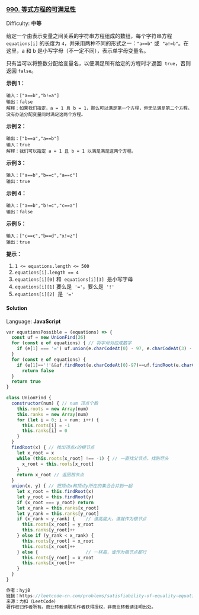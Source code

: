 ### [990\. 等式方程的可满足性](https://leetcode-cn.com/problems/satisfiability-of-equality-equations/)

Difficulty: **中等**

给定一个由表示变量之间关系的字符串方程组成的数组，每个字符串方程 `equations[i]` 的长度为 `4`，并采用两种不同的形式之一：`"a==b"` 或  `"a!=b"`。在这里，a 和 b 是小写字母（不一定不同），表示单字母变量名。

只有当可以将整数分配给变量名，以便满足所有给定的方程时才返回  `true`，否则返回 `false`。

**示例 1：**

```
输入：["a==b","b!=a"]
输出：false
解释：如果我们指定，a = 1 且 b = 1，那么可以满足第一个方程，但无法满足第二个方程。没有办法分配变量同时满足这两个方程。
```

**示例 2：**

```
输出：["b==a","a==b"]
输入：true
解释：我们可以指定 a = 1 且 b = 1 以满足满足这两个方程。
```

**示例 3：**

```
输入：["a==b","b==c","a==c"]
输出：true
```

**示例 4：**

```
输入：["a==b","b!=c","c==a"]
输出：false
```

**示例 5：**

```
输入：["c==c","b==d","x!=z"]
输出：true
```

**提示：**

1.  `1 <= equations.length <= 500`
2.  `equations[i].length == 4`
3.  `equations[i][0]` 和  `equations[i][3]`  是小写字母
4.  `equations[i][1]` 要么是  `'='`，要么是  `'!'`
5.  `equations[i][2]`  是  `'='`

#### Solution

Language: **JavaScript**

```javascript
​var equationsPossible = (equations) => {
  const uf = new UnionFind(26)
  for (const e of equations) { // 将字母对应成数字
    if (e[1] === '=') uf.union(e.charCodeAt(0) - 97, e.charCodeAt(3) - 97)
  }
  for (const e of equations) {
    if (e[1]=='!'&&uf.findRoot(e.charCodeAt(0)-97)==uf.findRoot(e.charCodeAt(3)-97))
      return false
  }
  return true
}

class UnionFind {
  constructor(num) { // num 顶点个数
    this.roots = new Array(num)
    this.ranks = new Array(num)
    for (let i = 0; i < num; i++) {
      this.roots[i] = -1
      this.ranks[i] = 0
    }
  }
  findRoot(x) { // 找出顶点x的根节点
    let x_root = x
    while (this.roots[x_root] !== -1) { // 一直找父节点，找到尽头
      x_root = this.roots[x_root]
    }
    return x_root // 返回根节点
  }
  union(x, y) { // 把顶点x和顶点y所在的集合合并到一起
    let x_root = this.findRoot(x)
    let y_root = this.findRoot(y)
    if (x_root === y_root) return
    let x_rank = this.ranks[x_root]
    let y_rank = this.ranks[y_root]
    if (x_rank < y_rank) {    // 谁高度大，谁就作为根节点
      this.roots[x_root] = y_root
      this.ranks[y_root]++
    } else if (y_rank < x_rank) {
      this.roots[y_root] = x_root
      this.roots[x_root]++
    } else {                  // 一样高，谁作为根节点都行
      this.roots[y_root] = x_root
      this.ranks[x_root]++
    }
  }
}

作者：hyj8
链接：https://leetcode-cn.com/problems/satisfiability-of-equality-equations/solution/shou-hui-tu-jie-shou-xie-unionfind-bing-cha-ji-bu-/
来源：力扣（LeetCode）
著作权归作者所有。商业转载请联系作者获得授权，非商业转载请注明出处。
```
